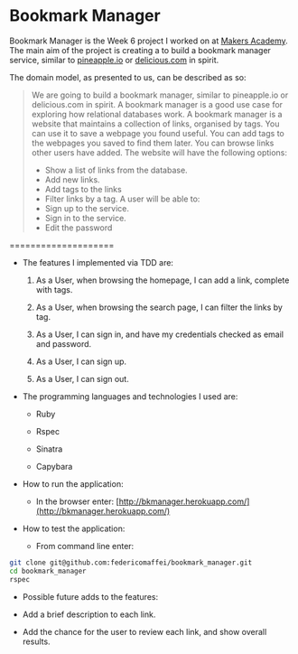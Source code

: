 Bookmark Manager
====================

Bookmark Manager is the Week 6 project I worked on at [Makers Academy](http://www.makersacademy.com).
The main aim of the project is creating a to build a bookmark manager service, similar to [pineapple.io](pineapple.io) or [delicious.com](delicious.com) in spirit.

The domain model, as presented to us, can be described as so:

>We are going to build a bookmark manager, similar to pineapple.io or delicious.com in spirit. A bookmark manager is a good use case for exploring how relational databases work.
>A bookmark manager is a website that maintains a collection of links, organised by tags. You can use it to save a webpage you found useful. You can add tags to the webpages you saved to find them later. You can browse links other users have added.
>The website will have the following options:
>* Show a list of links from the database.
>* Add new links.
>* Add tags to the links
>* Filter links by a tag.
>A user will be able to:
>* Sign up to the service.
>* Sign in to the service.
>* Edit the password

====================

* The features I implemented via TDD are:

  1. As a User, when browsing the homepage, I can add a link, complete with tags.

  2. As a User, when browsing the search page, I can filter the links by tag.

  3. As a User, I can sign in, and have my credentials checked as email and password.

  4. As a User, I can sign up.

  5. As a User, I can sign out.

* The programming languages and technologies I used are:

  * Ruby

  * Rspec

  * Sinatra

  * Capybara

* How to run the application:

  * In the browser enter: [http://bkmanager.herokuapp.com/](http://bkmanager.herokuapp.com/)

* How to test the application:

  * From command line enter:
```bash
git clone git@github.com:federicomaffei/bookmark_manager.git
cd bookmark_manager
rspec
```
* Possible future adds to the features:

 * Add a brief description to each link.

 * Add the chance for the user to review each link, and show overall results.